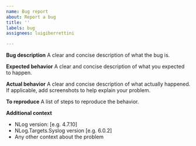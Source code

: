 ```yaml
---
name: Bug report
about: Report a bug
title: ''
labels: bug
assignees: luigiberrettini

---
```


**Bug description**
A clear and concise description of what the bug is.

**Expected behavior**
A clear and concise description of what you expected to happen.

**Actual behavior**
A clear and concise description of what actually happened.
If applicable, add screenshots to help explain your problem.

**To reproduce**
A list of steps to reproduce the behavior.

**Additional context**
 - NLog version: [e.g. 4.7.10]
 - NLog.Targets.Syslog version [e.g. 6.0.2]
 - Any other context about the problem
